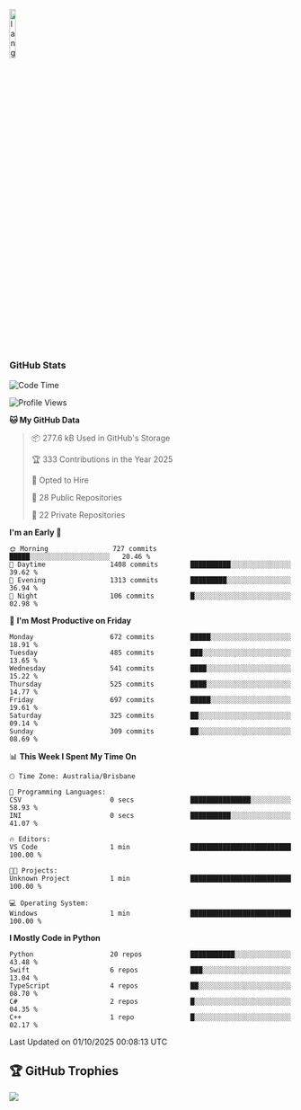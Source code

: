 <p align="left"><img width=15%" src="https://github.com/alansmathew/alansmathew/raw/master/lang.gif" alt="lang image here" /></p>

# <h3 align="left">GitHub Stats</h3>

<!--START_SECTION:waka-->
![Code Time](http://img.shields.io/badge/Code%20Time-612%20hrs%2053%20mins-blue)

![Profile Views](http://img.shields.io/badge/Profile%20Views-3-blue)

**🐱 My GitHub Data** 

> 📦 277.6 kB Used in GitHub's Storage 
 > 
> 🏆 333 Contributions in the Year 2025
 > 
> 💼 Opted to Hire
 > 
> 📜 28 Public Repositories 
 > 
> 🔑 22 Private Repositories 
 > 
**I'm an Early 🐤** 

```text
🌞 Morning                727 commits         █████░░░░░░░░░░░░░░░░░░░░   20.46 % 
🌆 Daytime                1408 commits        ██████████░░░░░░░░░░░░░░░   39.62 % 
🌃 Evening                1313 commits        █████████░░░░░░░░░░░░░░░░   36.94 % 
🌙 Night                  106 commits         █░░░░░░░░░░░░░░░░░░░░░░░░   02.98 % 
```
📅 **I'm Most Productive on Friday** 

```text
Monday                   672 commits         █████░░░░░░░░░░░░░░░░░░░░   18.91 % 
Tuesday                  485 commits         ███░░░░░░░░░░░░░░░░░░░░░░   13.65 % 
Wednesday                541 commits         ████░░░░░░░░░░░░░░░░░░░░░   15.22 % 
Thursday                 525 commits         ████░░░░░░░░░░░░░░░░░░░░░   14.77 % 
Friday                   697 commits         █████░░░░░░░░░░░░░░░░░░░░   19.61 % 
Saturday                 325 commits         ██░░░░░░░░░░░░░░░░░░░░░░░   09.14 % 
Sunday                   309 commits         ██░░░░░░░░░░░░░░░░░░░░░░░   08.69 % 
```


📊 **This Week I Spent My Time On** 

```text
🕑︎ Time Zone: Australia/Brisbane

💬 Programming Languages: 
CSV                      0 secs              ███████████████░░░░░░░░░░   58.93 % 
INI                      0 secs              ██████████░░░░░░░░░░░░░░░   41.07 % 

🔥 Editors: 
VS Code                  1 min               █████████████████████████   100.00 % 

🐱‍💻 Projects: 
Unknown Project          1 min               █████████████████████████   100.00 % 

💻 Operating System: 
Windows                  1 min               █████████████████████████   100.00 % 
```

**I Mostly Code in Python** 

```text
Python                   20 repos            ███████████░░░░░░░░░░░░░░   43.48 % 
Swift                    6 repos             ███░░░░░░░░░░░░░░░░░░░░░░   13.04 % 
TypeScript               4 repos             ██░░░░░░░░░░░░░░░░░░░░░░░   08.70 % 
C#                       2 repos             █░░░░░░░░░░░░░░░░░░░░░░░░   04.35 % 
C++                      1 repo              █░░░░░░░░░░░░░░░░░░░░░░░░   02.17 % 
```




 Last Updated on 01/10/2025 00:08:13 UTC
<!--END_SECTION:waka-->

## 🏆 GitHub Trophies

![](https://github-profile-trophy.vercel.app/?username=samh06&theme=discord&no-frame=true&no-bg=false&margin-w=4)
